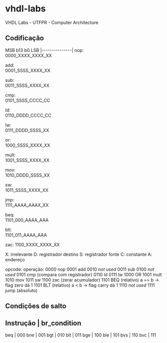 # vhdl-labs
VHDL Labs - UTFPR - Computer Architecture

## Codificação
MSB b13              b0 LSB
    |---------------|
nop:  
    0000_XXXX_XXXX_XX  

add:  
    0001_SSSS_XXXX_XX
    
sub:  
    0011_SSSS_XXXX_XX

cmp:  
    0101_SSSS_CCCC_CC  

ld:  
    0110_DDDD_CCCC_CC  

lw:  
    0111_DDDD_SSSS_XX  

or:  
    1000_SSSS_XXXX_XX  

mult:  
    1001_SSSS_XXXX_XX  

mov:  
    1010_DDDD_SSSS_XX  

sw:  
    1011_SSSS_XXXX_XX  

jmp:  
    1111_AAAA_AAAX_XX  

beq:  
    1101_000_AAAA_AAA  

blt:  
    1101_011_AAAA_AAA  

zac:
    1100_XXXX_XXXX_XX

X: irrelevante
D: registrador destino
S: registrador fonte
C: constante
A: endereço

opcode:  operação:
0000     nop
0001     add
0010     *not used*
0011     sub
0100     *not used*
0101     cmp (compara com registrador)
0110     ld
0111     lw
1000     OR
1001     mult
1010     mov
1011     sw
1100     zac  (zerar acumulador)
1101     BEQ  (relativo) a == b -> flag zero  dá 1
1101     BLT  (relativo) a < b  -> flag carry dá 1
1110     *not used*
1111     jump (absoluto)

## Condições de salto
Instrução | br_condition
------------------------
   beq    |    000
   bne    |    001
   bgt    |    010
   blt    |    011
   bge    |    100
   ble    |    101
   bvs    |    110
   bvc    |    111
